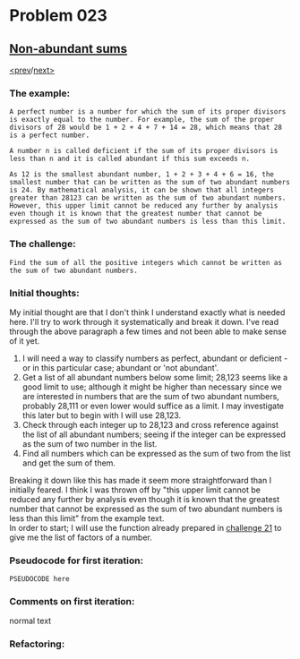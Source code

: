 # Problem 023

## [Non-abundant sums](https://projecteuler.net/problem=23)

[<prev](./../DIR022_names_scores/README.md)/[next>](./../README.md) 

### The example:
`A perfect number is a number for which the sum of its proper divisors is exactly equal to the number. For example, the sum of the proper divisors of 28 would be 1 + 2 + 4 + 7 + 14 = 28, which means that 28 is a perfect number.`

`A number n is called deficient if the sum of its proper divisors is less than n and it is called abundant if this sum exceeds n.`

`As 12 is the smallest abundant number, 1 + 2 + 3 + 4 + 6 = 16, the smallest number that can be written as the sum of two abundant numbers is 24. By mathematical analysis, it can be shown that all integers greater than 28123 can be written as the sum of two abundant numbers. However, this upper limit cannot be reduced any further by analysis even though it is known that the greatest number that cannot be expressed as the sum of two abundant numbers is less than this limit.`

### The challenge:
`Find the sum of all the positive integers which cannot be written as the sum of two abundant numbers.`

### Initial thoughts:
My initial thought are that I don't think I understand exactly what is needed here. I'll try to work through it systematically and break it down. I've read through the above paragraph a few times and not been able to make sense of it yet.
1. I will need a way to classify numbers as perfect, abundant or deficient - or in this particular case; abundant or 'not abundant'.
1. Get a list of all abundant numbers below some limit; 28,123 seems like a good limit to use; although it might be higher than necessary since we are interested in numbers that are the sum of two abundant numbers, probably 28,111 or even lower would suffice as a limit. I may investigate this later but to begin with I will use 28,123.
1. Check through each integer up to 28,123 and cross reference against the list of all abundant numbers; seeing if the integer can be expressed as the sum of two number in the list.
1. Find all numbers which can be expressed as the sum of two from the list and get the sum of them.

Breaking it down like this has made it seem more straightforward than I initially feared. I think I was thrown off by "this upper limit cannot be reduced any further by analysis even though it is known that the greatest number that cannot be expressed as the sum of two abundant numbers is less than this limit" from the example text.\
In order to start; I will use the function already prepared in 
[challenge 21](./../DIR021_amicable_numbers/README.md) 
to give me the list of factors of a number.


### Pseudocode for first iteration:
```
PSEUDOCODE here
```

### Comments on first iteration:
normal text

### Refactoring:
